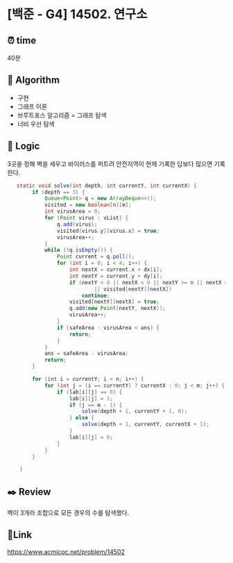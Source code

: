 # [백준 - G4] 14502. 연구소

## ⏰ **time**

40분

## :pushpin: **Algorithm**

- 구현
- 그래프 이론
- 브루트포스 알고리즘
  = 그래프 탐색
- 너비 우선 탐색

## :round_pushpin: **Logic**

3곳을 정해 벽을 세우고 바이러스를 퍼트려 안전지역이 현제 기록한 답보다 많으면 기록한다.

```java
   static void solve(int depth, int currentY, int currentX) {
        if (depth == 3) {
            Queue<Point> q = new ArrayDeque<>();
            visited = new boolean[n][m];
            int virusArea = 0;
            for (Point virus : vList) {
                q.add(virus);
                visited[virus.y][virus.x] = true;
                virusArea++;
            }
            while (!q.isEmpty()) {
                Point current = q.poll();
                for (int i = 0; i < 4; i++) {
                    int nextX = current.x + dx[i];
                    int nextY = current.y + dy[i];
                    if (nextY < 0 || nextX < 0 || nextY >= n || nextX >= m || lab[nextY][nextX] == 1
                            || visited[nextY][nextX])
                        continue;
                    visited[nextY][nextX] = true;
                    q.add(new Point(nextY, nextX));
                    virusArea++;
                }
                if (safeArea - virusArea < ans) {
                    return;
                }
            }
            ans = safeArea - virusArea;
            return;
        }

        for (int i = currentY; i < n; i++) {
            for (int j = (i == currentY) ? currentX : 0; j < m; j++) {
                if (lab[i][j] == 0) {
                    lab[i][j] = 1;
                    if (j == m - 1) {
                        solve(depth + 1, currentY + 1, 0);
                    } else {
                        solve(depth + 1, currentY, currentX + 1);
                    }
                    lab[i][j] = 0;
                }
            }
        }

    }

```

## :black_nib: **Review**

벽이 3개라 조합으로 모든 경우의 수를 탐색했다.

## 📡**Link**

https://www.acmicpc.net/problem/14502
